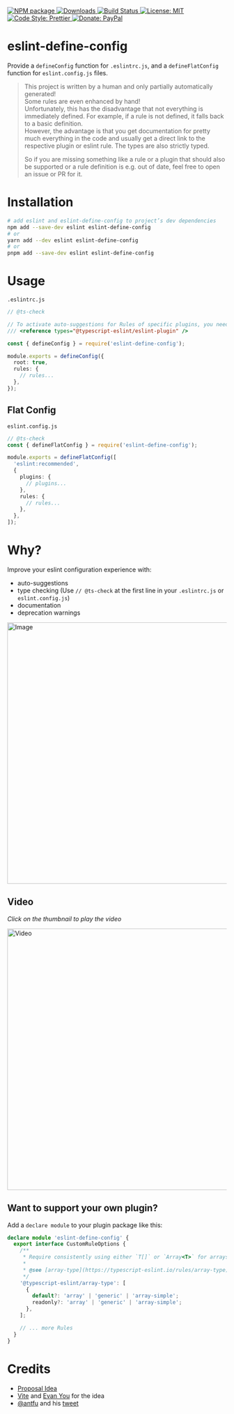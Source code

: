 <p>
  <a href="https://www.npmjs.com/package/eslint-define-config" target="_blank">
    <img alt="NPM package" src="https://img.shields.io/npm/v/eslint-define-config.svg">
  </a>
  <a href="https://www.npmjs.com/package/eslint-define-config" target="_blank">
    <img alt="Downloads" src="https://img.shields.io/npm/dt/eslint-define-config.svg">
  </a>
  <a href="https://github.com/eslint-types/eslint-define-config/actions/workflows/ci.yml">
    <img alt="Build Status" src="https://github.com/eslint-types/eslint-define-config/actions/workflows/ci.yml/badge.svg?branch=main">
  </a>
  <a href="https://github.com/eslint-types/eslint-define-config/blob/main/LICENSE">
    <img alt="License: MIT" src="https://img.shields.io/github/license/eslint-types/eslint-define-config.svg">
  </a>
  <a href="https://prettier.io" target="_blank">
    <img alt="Code Style: Prettier" src="https://img.shields.io/badge/code_style-prettier-ff69b4.svg">
  </a>
  <a href="https://www.paypal.com/donate?hosted_button_id=L7GY729FBKTZY" target="_blank">
    <img alt="Donate: PayPal" src="https://img.shields.io/badge/Donate-PayPal-blue.svg">
  </a>
</p>

# eslint-define-config

Provide a `defineConfig` function for `.eslintrc.js`, and a `defineFlatConfig` function for `eslint.config.js` files.

> This project is written by a human and only partially automatically generated!  
> Some rules are even enhanced by hand!  
> Unfortunately, this has the disadvantage that not everything is immediately defined. For example, if a rule is not defined, it falls back to a basic definition.  
> However, the advantage is that you get documentation for pretty much everything in the code and usually get a direct link to the respective plugin or eslint rule. The types are also strictly typed.
>
> So if you are missing something like a rule or a plugin that should also be supported or a rule definition is e.g. out of date, feel free to open an issue or PR for it.

# Installation

```bash
# add eslint and eslint-define-config to project’s dev dependencies
npm add --save-dev eslint eslint-define-config
# or
yarn add --dev eslint eslint-define-config
# or
pnpm add --save-dev eslint eslint-define-config
```

# Usage

`.eslintrc.js`

```ts
// @ts-check

// To activate auto-suggestions for Rules of specific plugins, you need to add a `/// <reference types="eslint-plugin-PLUGIN_NAME" />` comment.
/// <reference types="@typescript-eslint/eslint-plugin" />

const { defineConfig } = require('eslint-define-config');

module.exports = defineConfig({
  root: true,
  rules: {
    // rules...
  },
});
```

## Flat Config

`eslint.config.js`

```ts
// @ts-check
const { defineFlatConfig } = require('eslint-define-config');

module.exports = defineFlatConfig([
  'eslint:recommended',
  {
    plugins: {
      // plugins...
    },
    rules: {
      // rules...
    },
  },
]);
```

# Why?

Improve your eslint configuration experience with:

- auto-suggestions
- type checking (Use `// @ts-check` at the first line in your `.eslintrc.js` or `eslint.config.js`)
- documentation
- deprecation warnings

<img src="https://user-images.githubusercontent.com/7195563/112484789-8a416480-8d7a-11eb-9337-d8b5bc16de17.png" alt="Image" width="600px"/>

## Video

_Click on the thumbnail to play the video_

<a href="https://user-images.githubusercontent.com/7195563/112726158-4a19e780-8f1c-11eb-8cc6-4ea6c100137f.mp4" target="_blank">
  <img src="https://user-images.githubusercontent.com/7195563/112726343-30c56b00-8f1d-11eb-9b92-260c530caf1b.png" alt="Video" width="600px"/>
</a>

## Want to support your own plugin?

Add a `declare module` to your plugin package like this:

```ts
declare module 'eslint-define-config' {
  export interface CustomRuleOptions {
    /**
     * Require consistently using either `T[]` or `Array<T>` for arrays.
     *
     * @see [array-type](https://typescript-eslint.io/rules/array-type)
     */
    '@typescript-eslint/array-type': [
      {
        default?: 'array' | 'generic' | 'array-simple';
        readonly?: 'array' | 'generic' | 'array-simple';
      },
    ];

    // ... more Rules
  }
}
```

# Credits

- [Proposal Idea](https://github.com/eslint/eslint/issues/14249)
- [Vite](https://github.com/vitejs/vite) and [Evan You](https://github.com/yyx990803) for the idea
- [@antfu](https://github.com/antfu) and his [tweet](https://twitter.com/antfu7/status/1365907188338753536)
